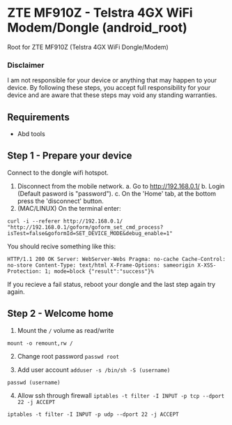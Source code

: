 # ZTE MF910Z - Telstra 4GX WiFi Modem/Dongle (android_root)
Root for ZTE MF910Z (Telstra 4GX WiFi Dongle/Modem)

### Disclaimer
I am not responsible for your device or anything that may happen to your device. By following these steps, you accept full responsibility for your device and are aware that these steps may void any standing warranties.

## Requirements

- Abd tools

## Step 1 - Prepare your device

Connect to the dongle wifi hotspot.

1. Disconnect from the mobile network.
  a. Go to http://192.168.0.1/
  b. Login (Default pasword is "password").
  c. On the 'Home' tab, at the bottom press the 'disconnect' button.
2. (MAC/LINUX) On the terminal enter:

``
curl -i --referer http://192.168.0.1/ "http://192.168.0.1/goform/goform_set_cmd_process?isTest=false&goformId=SET_DEVICE_MODE&debug_enable=1"
``

You should recive something like this:

``
HTTP/1.1 200 OK
Server: WebServer-Webs
Pragma: no-cache
Cache-Control: no-store
Content-Type: text/html
X-Frame-Options: sameorigin
X-XSS-Protection: 1; mode=block
{"result":"success"}%   
``

If you recieve a fail status, reboot your dongle and the last step again try again.

## Step 2 - Welcome home

1. Mount the ``/`` volume as read/write

``
mount -o remount,rw /
``

2. Change root password
``passwd root``

3. Add user account
``adduser -s /bin/sh -S (username)``

``passwd (username)``

4. Allow ssh through firewall
``iptables -t filter -I INPUT -p tcp --dport 22 -j ACCEPT``

``iptables -t filter -I INPUT -p udp --dport 22 -j ACCEPT ``




